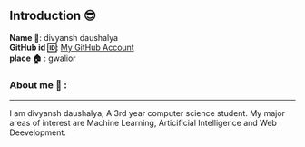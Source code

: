 ## Introduction :sunglasses:
**Name :name_badge:**:     divyansh daushalya
<br>
**GitHub id :id:**: [My GitHub Account](https://github.com/divyanshdaushalya)
<br>
**place :house:** : gwalior
### About me :boy: :
---
I am divyansh daushalya, A 3rd year computer science student.
My major areas of interest are Machine Learning, Articificial Intelligence and Web Deevelopment.
